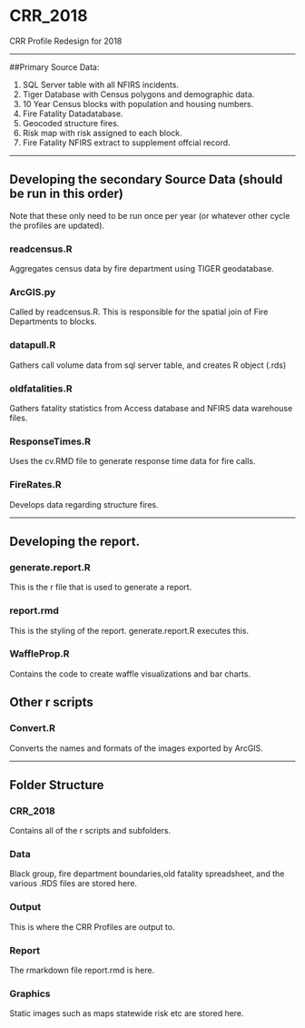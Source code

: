 
# CRR_2018
CRR Profile Redesign for 2018

-------

##Primary Source Data:

1. SQL Server table with all NFIRS incidents. 
2. Tiger Database with Census polygons and demographic data. 
2. 10 Year Census blocks with population and housing numbers. 
3. Fire Fatality Datadatabase. 
4. Geocoded structure fires. 
5. Risk map with risk assigned to each block. 
6. Fire Fatality NFIRS extract to supplement offcial record. 

-------

## Developing the secondary Source Data (should be run in this order)
Note that these only need to be run once per year (or whatever other cycle the profiles are updated).

### readcensus.R
Aggregates census data by fire department using TIGER geodatabase.

### ArcGIS.py
Called by readcensus.R. This is responsible for the spatial join of Fire Departments to blocks. 

### datapull.R
Gathers call volume data from sql server table, and creates R object (.rds)

### oldfatalities.R
Gathers fatality statistics from Access database and NFIRS data warehouse files.

### ResponseTimes.R
Uses the cv.RMD file to generate response time data for fire calls. 

### FireRates.R
Develops data regarding structure fires. 



------

## Developing the report. 

### generate.report.R
This is the r file that is used to generate a report.

### report.rmd
This is the styling of the report. generate.report.R executes this. 

### WaffleProp.R
Contains the code to create waffle visualizations and bar charts. 

## Other r scripts

### Convert.R 
Converts the names and formats of the images exported by ArcGIS. 

------

## Folder Structure

### CRR_2018

Contains all of the r scripts and subfolders. 

### Data

Black group, fire department boundaries,old fatality spreadsheet, and the various .RDS files are stored here. 

### Output

This is where the CRR Profiles are output to. 

### Report

The rmarkdown file report.rmd is here.

### Graphics

Static images such as maps statewide risk etc are stored here. 


